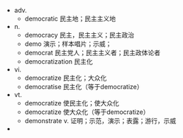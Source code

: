 - adv.
	- democratic 民主地；民主主义地
- n.
	- democracy 民主，民主主义；民主政治
	- demo 演示；样本唱片；示威；
	- democrat 民主党人；民主主义者；民主政体论者
	- democratization 民主化
- vi.
	- democratize 民主化；大众化
	- democratise 民主化（等于democratize）
- vt.
	- democratize 使民主化；使大众化
	- democratize 使大众化（等于democratize）
	- demonstrate v. 证明；示范，演示；表露；游行，示威
-